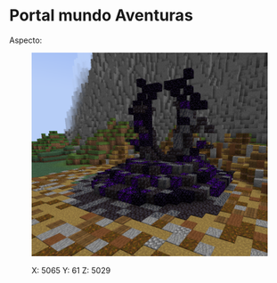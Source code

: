 # Portal mundo Aventuras

Aspecto:

<figure><img src="../../../.gitbook/assets/image (4).png" alt=""><figcaption><p>X: 5065 Y: 61 Z: 5029</p></figcaption></figure>
